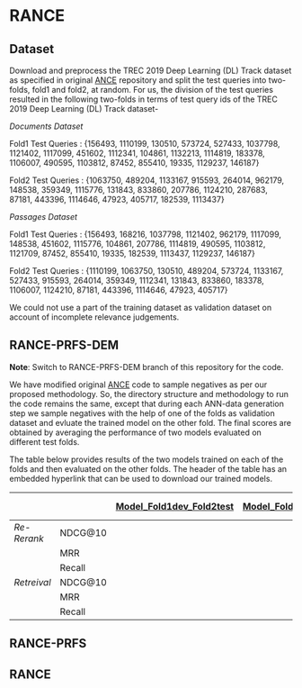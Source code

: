 # RANCE

## Dataset

Download and preprocess the TREC 2019 Deep Learning (DL) Track dataset as specified in original [ANCE](https://github.com/microsoft/ANCE) repository and split the test queries into two-folds, fold1 and fold2, at random. For us, the division of the test queries resulted in the following two-folds in terms of test query ids of the TREC 2019 Deep Learning (DL) Track dataset-

*Documents Dataset*

Fold1 Test Queries : {156493, 1110199, 130510, 573724, 527433, 1037798, 1121402, 1117099, 451602, 1112341, 104861, 1132213, 1114819, 183378, 1106007, 490595, 1103812, 87452, 855410, 19335, 1129237, 146187}

Fold2 Test Queries : {1063750, 489204, 1133167, 915593, 264014, 962179, 148538, 359349, 1115776, 131843, 833860, 207786, 1124210, 287683, 87181, 443396, 1114646, 47923, 405717, 182539, 1113437}

*Passages Dataset*

Fold1 Test Queries : {156493, 168216, 1037798, 1121402, 962179, 1117099, 148538, 451602, 1115776, 104861, 207786, 1114819, 490595, 1103812, 1121709, 87452, 855410, 19335, 182539, 1113437, 1129237, 146187}

Fold2 Test Queries : {1110199, 1063750, 130510, 489204, 573724, 1133167, 527433, 915593, 264014, 359349, 1112341, 131843, 833860, 183378, 1106007, 1124210, 87181, 443396, 1114646, 47923, 405717}

We could not use a part of the training dataset as validation dataset on account of incomplete relevance judgements.

## RANCE-PRFS-DEM

**Note**: Switch to RANCE-PRFS-DEM branch of this repository for the code.
  
We have modified original [ANCE](https://github.com/microsoft/ANCE) code to sample negatives as per our proposed methodology. So, the directory structure and methodology to run the code remains the same, except that during each ANN-data generation step we sample negatives with the help of one of the folds as validation dataset and evluate the trained model on the other fold. The final scores are obtained by averaging the performance of two models evaluated on different test folds.

The table below provides results of the two models trained on each of the folds and then evaluated on the other folds. The header of the table has an embedded hyperlink that can be used to download our trained models.


|             |               | [Model_Fold1dev_Fold2test](https://github.com/microsoft/ANCE)  | [Model_Fold1test_Fold2dev](https://github.com/microsoft/ANCE)  | Average Performance |
|-------------|---------------|----------------------------|-----------------------------|---------------------|
| *Re-Rerank* | NDCG@10       |                            |                             |                     |
|             | MRR           |                            |                             |                     |
|             | Recall        |                            |                             |                     |
| *Retreival* | NDCG@10       |                            |                             |                     |
|             | MRR           |                            |                             |                     |
|             | Recall        |                            |                             |                     |

## RANCE-PRFS

## RANCE

